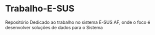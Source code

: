 # Trabalho-E-SUS
Repositório Dedicado ao trabalho no sistema E-SUS AF, onde o foco é desenvolver soluções de dados para o Sistema
